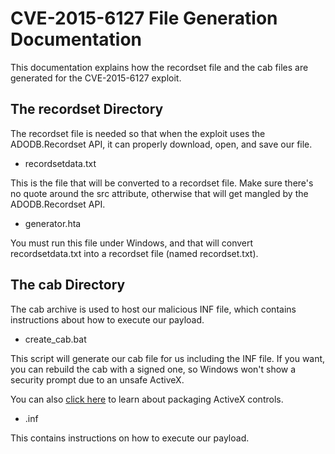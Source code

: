 # CVE-2015-6127 File Generation Documentation

This documentation explains how the recordset file and the cab files are generated for the
CVE-2015-6127 exploit.

## The recordset Directory

The recordset file is needed so that when the exploit uses the ADODB.Recordset API, it can properly
download, open, and save our file.

* recordsetdata.txt

This is the file that will be converted to a recordset file. Make sure there's no quote around the
src attribute, otherwise that will get mangled by the ADODB.Recordset API.

* generator.hta

You must run this file under Windows, and that will convert recordsetdata.txt into a recordset
file (named recordset.txt).

## The cab Directory

The cab archive is used to host our malicious INF file, which contains instructions about how to
execute our payload.

* create_cab.bat

This script will generate our cab file for us including the INF file. If you want, you can rebuild
the cab with a signed one, so Windows won't show a security prompt due to an unsafe ActiveX.

You can also [click here](https://msdn.microsoft.com/en-us/library/aa751974(v=vs.85).aspx#CABARC) to learn about packaging ActiveX controls.

* .inf

This contains instructions on how to execute our payload.